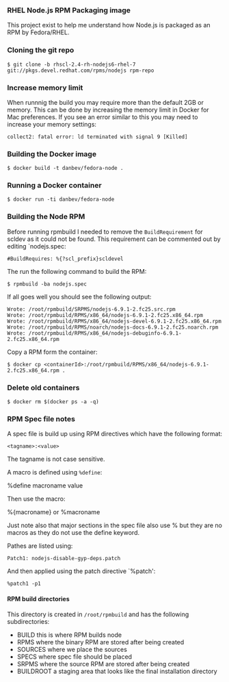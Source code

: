 ### RHEL Node.js RPM Packaging image
This project exist to help me understand how Node.js is packaged as an RPM by Fedora/RHEL.

### Cloning the git repo

    $ git clone -b rhscl-2.4-rh-nodejs6-rhel-7 git://pkgs.devel.redhat.com/rpms/nodejs rpm-repo

### Increase memory limit
When runnnig the build you may require more than the default 2GB or memory.
This can be done by increasing the memory limit in Docker for Mac preferences.
If you see an error similar to this you may need to increase your memory settings:

    collect2: fatal error: ld terminated with signal 9 [Killed]

### Building the Docker image

    $ docker build -t danbev/fedora-node .

### Running a Docker container

    $ docker run -ti danbev/fedora-node

### Building the Node RPM
Before running rpmbuild I needed to remove the `BuildRequirement` for scldev as it could not be found. This
requirement can be commented out by editing `nodejs.spec:

    #BuildRequires: %{?scl_prefix}scldevel

The run the following command to build the RPM:

    $ rpmbuild -ba nodejs.spec

If all goes well you should see the following output:

    Wrote: /root/rpmbuild/SRPMS/nodejs-6.9.1-2.fc25.src.rpm
    Wrote: /root/rpmbuild/RPMS/x86_64/nodejs-6.9.1-2.fc25.x86_64.rpm
    Wrote: /root/rpmbuild/RPMS/x86_64/nodejs-devel-6.9.1-2.fc25.x86_64.rpm
    Wrote: /root/rpmbuild/RPMS/noarch/nodejs-docs-6.9.1-2.fc25.noarch.rpm
    Wrote: /root/rpmbuild/RPMS/x86_64/nodejs-debuginfo-6.9.1-2.fc25.x86_64.rpm


Copy a RPM form the container:

    $ docker cp <containerId>:/root/rpmbuild/RPMS/x86_64/nodejs-6.9.1-2.fc25.x86_64.rpm .


### Delete old containers

    $ docker rm $(docker ps -a -q)


### RPM Spec file notes
A spec file is build up using RPM directives which have the following format:

    <tagname>:<value>

The tagname is not case sensitive.

A macro is defined using `%define`:

   %define macroname value

Then use the macro:

   %{macroname} or %macroname

Just note also that major sections in the spec file also use % but they are no
macros as they do not use the define keyword.

Pathes are listed using:

    Patch1: nodejs-disable-gyp-deps.patch

And then applied using the patch directive `%patch':

    %patch1 -p1

#### RPM build directories
This directory is created in `/root/rpmbuild` and has the following subdirectories:

* BUILD      this is where RPM builds node
* RPMS       where the binary RPM are stored after being created
* SOURCES    where we place the sources
* SPECS      where spec file should be placed
* SRPMS      where the source RPM are stored after being created
* BUILDROOT  a staging area that looks like the final installation directory
